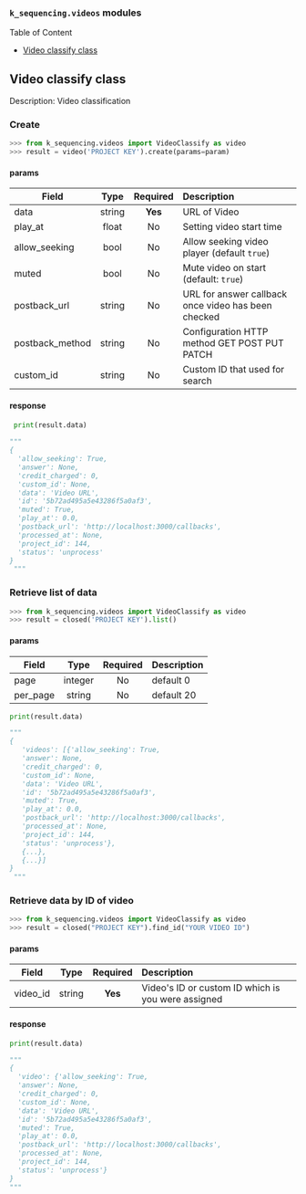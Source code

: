###  `k_sequencing.videos` modules

Table of Content
- [Video classify class](#video-classify-class)

## Video classify class
Description: Video classification

### Create
```python
>>> from k_sequencing.videos import VideoClassify as video
>>> result = video('PROJECT KEY').create(params=param)
```

#### params
| Field        | Type           | Required  | Description |
| ------------- |:-------------:| :-----:| :-----|
| data     | 	string | **Yes** |URL of Video|
| play_at | float |No |Setting video start time|
| allow_seeking |bool| No |Allow seeking video player (default `true`)|
|muted |bool|No| Mute video on start (default: `true`)|
| postback_url	     | string      | No | URL for answer callback once video has been checked|
| postback_method     | 	string | No |Configuration HTTP method GET POST PUT PATCH|
| custom_id	     | string      |   No |Custom ID that used for search|

#### response
```python
 print(result.data)
 
"""
{
  'allow_seeking': True,
  'answer': None,
  'credit_charged': 0,
  'custom_id': None,
  'data': 'Video URL',
  'id': '5b72ad495a5e43286f5a0af3',
  'muted': True,
  'play_at': 0.0,
  'postback_url': 'http://localhost:3000/callbacks',
  'processed_at': None,
  'project_id': 144,
  'status': 'unprocess'
}
 """
```

### Retrieve list of data

```python 
>>> from k_sequencing.videos import VideoClassify as video
>>> result = closed('PROJECT KEY').list()
```
#### params
| Field        | Type           | Required  | Description |
| ------------- |:-------------:| :-----:| :-----|
| page     | 	integer | No | default 0|
| per_page 	     | string      | No | default 20 |

```python
print(result.data)

"""
{
   'videos': [{'allow_seeking': True,
   'answer': None,
   'credit_charged': 0,
   'custom_id': None,
   'data': 'Video URL',
   'id': '5b72ad495a5e43286f5a0af3',
   'muted': True,
   'play_at': 0.0,
   'postback_url': 'http://localhost:3000/callbacks',
   'processed_at': None,
   'project_id': 144,
   'status': 'unprocess'},
   {...},
   {...}]
}
 """
```

### Retrieve data by ID of video

```python
>>> from k_sequencing.videos import VideoClassify as video
>>> result = closed("PROJECT KEY").find_id("YOUR VIDEO ID")
```
#### params
| Field        | Type           | Required  | Description |
| ------------- |:-------------:| :----:| :-----|
| video_id	     | string  |   **Yes** | Video's ID or custom ID which is you were assigned|

#### response
```python
print(result.data)

"""
{
  'video': {'allow_seeking': True,
  'answer': None,
  'credit_charged': 0,
  'custom_id': None,
  'data': 'Video URL',
  'id': '5b72ad495a5e43286f5a0af3',
  'muted': True,
  'play_at': 0.0,
  'postback_url': 'http://localhost:3000/callbacks',
  'processed_at': None,
  'project_id': 144,
  'status': 'unprocess'}
}
"""
```
